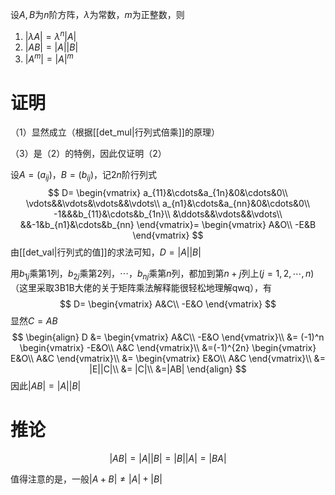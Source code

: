 设$A,B$为$n$阶方阵，$\lambda$为常数，$m$为正整数，则
1. $|\lambda A|=\lambda^n|A|$
2. $|AB|=|A||B|$
3. $|A^m|=|A|^m$

# 证明
（1）显然成立（根据[[det_mul|行列式倍乘]]的原理）

（3）是（2）的特例，因此仅证明（2）

设$A=(a_{ij})$，$B=(b_{ij})$，记$2n$阶行列式
$$
D=
\begin{vmatrix}
a_{11}&\cdots&a_{1n}&0&\cdots&0\\
\vdots&&\vdots&\vdots&&\vdots\\
a_{n1}&\cdots&a_{nn}&0&\cdots&0\\
-1&&&b_{11}&\cdots&b_{1n}\\
&\ddots&&\vdots&&\vdots\\
&&-1&b_{n1}&\cdots&b_{nn}
\end{vmatrix}=
\begin{vmatrix}
A&O\\
-E&B
\end{vmatrix}
$$
由[[det_val|行列式的值]]的求法可知，$D=|A||B|$

用$b_{1j}$乘第$1$列，$b_{2j}$乘第$2$列，$\cdots$，$b_{nj}$乘第$n$列，都加到第$n+j$列上$(j=1,2,\cdots,n)$（这里采取3B1B大佬的关于矩阵乘法解释能很轻松地理解qwq），有
$$
D=
\begin{vmatrix}
A&C\\
-E&O
\end{vmatrix}
$$
显然$C=AB$
$$
\begin{align}
D
&=
\begin{vmatrix}
A&C\\
-E&O
\end{vmatrix}\\
&=
(-1)^n
\begin{vmatrix}
-E&O\\
A&C
\end{vmatrix}\\
&=(-1)^{2n}
\begin{vmatrix}
E&O\\
A&C
\end{vmatrix}\\
&=
\begin{vmatrix}
E&O\\
A&C
\end{vmatrix}\\
&=
|E||C|\\
&=
|C|\\
&=|AB|
\end{align}
$$
因此$|AB|=|A||B|$

# 推论
$$
|AB|=|A||B|=|B||A|=|BA|
$$

值得注意的是，一般$|A+B|\ne|A|+|B|$